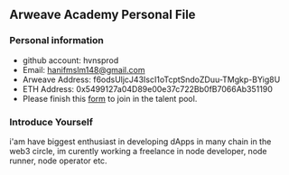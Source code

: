 ## Arweave Academy Personal File

### Personal information

- github account: hvnsprod
- Email: hanifmslm148@gmail.com
- Arweave Address: f6odsUljcJ43IscI1oTcptSndoZDuu-TMgkp-BYig8U
- ETH Address: 0x5499127a04D89e00e37c722Bb0fB7066Ab351190
- Please finish this [form](https://docs.google.com/forms/d/e/1FAIpQLSfWA5fIIcBgmRppm3jNz5vmf9Mai_QMVil-2pO4r7YKn_Zhtw/viewform?usp=sf_link) to join in the talent pool.

### Introduce Yourself
 i'am have biggest enthusiast in developing dApps in many chain in the web3 circle, im curently working a freelance in node developer, node runner, node operator etc.
